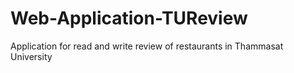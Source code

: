 # Web-Application-TUReview
Application for read and write review of restaurants in Thammasat University
